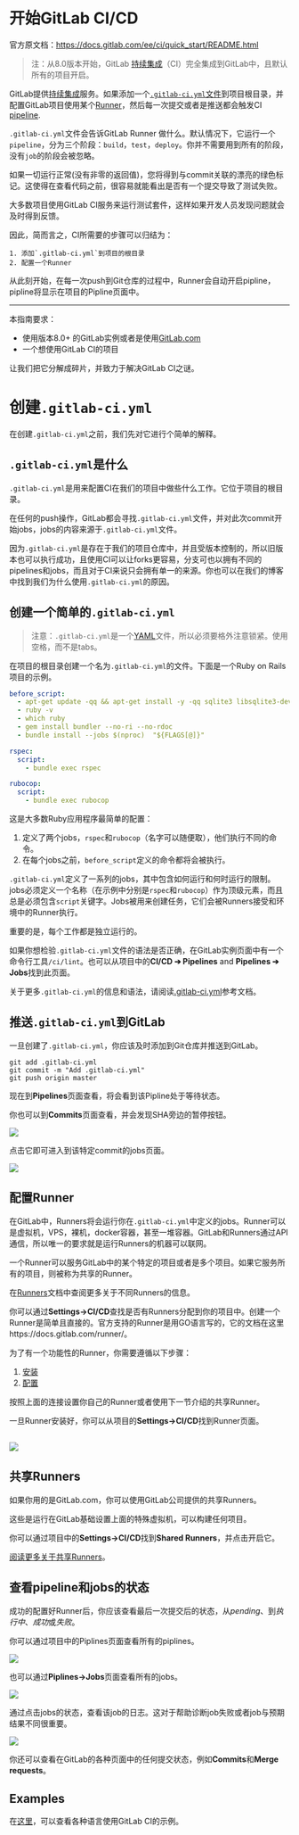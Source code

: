 # 开始GitLab CI/CD


官方原文档：https://docs.gitlab.com/ee/ci/quick_start/README.html

> 注：从8.0版本开始，GitLab [持续集成](https://about.gitlab.com/gitlab-ci/)（CI）完全集成到GitLab中，且默认所有的项目开启。

GitLab提供[持续集成](https://about.gitlab.com/gitlab-ci/)服务。如果添加一个[`.gitlab-ci.yml`文件](https://docs.gitlab.com/ee/ci/yaml/README.html)到项目根目录，并配置GitLab项目使用某个[Runner](https://docs.GitLab.com/ee/ci/runners/README.html)，然后每一次提交或者是推送都会触发CI [pipeline](https://docs.GitLab.com/ee/ci/pipelines.html).

`.gitlab-ci.yml`文件会告诉GitLab Runner 做什么。默认情况下，它运行一个`pipeline`，分为三个阶段：`build`，`test`，`deploy`。你并不需要用到所有的阶段，没有`job`的阶段会被忽略。

如果一切运行正常(没有非零的返回值)，您将得到与commit关联的漂亮的绿色标记。这使得在查看代码之前，很容易就能看出是否有一个提交导致了测试失败。

大多数项目使用GitLab CI服务来运行测试套件，这样如果开发人员发现问题就会及时得到反馈。

因此，简而言之，CI所需要的步骤可以归结为：
```
1. 添加`.gitlab-ci.yml`到项目的根目录
2. 配置一个Runner
```
从此刻开始，在每一次push到Git仓库的过程中，Runner会自动开启pipline，pipline将显示在项目的Pipline页面中。

------

本指南要求：

- 使用版本8.0+ 的GitLab实例或者是使用[GitLab.com](https://gitlab.com/)
- 一个想使用GitLab CI的项目

让我们把它分解成碎片，并致力于解决GitLab CI之谜。

# 创建`.gitlab-ci.yml`

在创建`.gitlab-ci.yml`之前，我们先对它进行个简单的解释。

## `.gitlab-ci.yml`是什么

`.gitlab-ci.yml`是用来配置CI在我们的项目中做些什么工作。它位于项目的根目录。

在任何的push操作，GitLab都会寻找`.gitlab-ci.yml`文件，并对此次commit开始jobs，jobs的内容来源于`.gitlab-ci.yml`文件。

因为`.gitlab-ci.yml`是存在于我们的项目仓库中，并且受版本控制的，所以旧版本也可以执行成功，且使用CI可以让forks更容易，分支可也以拥有不同的pipelines和jobs，而且对于CI来说只会拥有单一的来源。你也可以在我们的博客中找到我们为什么使用`.gitlab-ci.yml`的原因。

## 创建一个简单的`.gitlab-ci.yml`

> 注意：`.gitlab-ci.yml`是一个[YAML](https://en.wikipedia.org/wiki/YAML)文件，所以必须要格外注意锁紧。使用空格，而不是tabs。

在项目的根目录创建一个名为`.gitlab-ci.yml`的文件。下面是一个Ruby on Rails项目的示例。

```yaml
before_script:
  - apt-get update -qq && apt-get install -y -qq sqlite3 libsqlite3-dev nodejs
  - ruby -v
  - which ruby
  - gem install bundler --no-ri --no-rdoc
  - bundle install --jobs $(nproc)  "${FLAGS[@]}"

rspec:
  script:
    - bundle exec rspec

rubocop:
  script:
    - bundle exec rubocop
```

这是大多数Ruby应用程序最简单的配置：

1. 定义了两个jobs，`rspec`和`rubocop`（名字可以随便取），他们执行不同的命令。
2. 在每个jobs之前，`before_script`定义的命令都将会被执行。

`.gitlab-ci.yml`定义了一系列的jobs，其中包含如何运行和何时运行的限制。jobs必须定义一个名称（在示例中分别是`rspec`和`rubocop`）作为顶级元素，而且总是必须包含`script`关键字。Jobs被用来创建任务，它们会被Runners接受和环境中的Runner执行。

重要的是，每个工作都是独立运行的。

如果你想检验`.gitlab-ci.yml`文件的语法是否正确，在GitLab实例页面中有一个命令行工具`/ci/lint`。也可以从项目中的**CI/CD ➔ Pipelines** and **Pipelines ➔ Jobs**找到此页面。

关于更多`.gitlab-ci.yml`的信息和语法，请阅读[.gitlab-ci.yml](https://docs.gitlab.com/ee/ci/yaml/README.html)参考文档。

## 推送`.gitlab-ci.yml`到GitLab

一旦创建了`.gitlab-ci.yml`，你应该及时添加到Git仓库并推送到GitLab。

```shell
git add .gitlab-ci.yml
git commit -m "Add .gitlab-ci.yml"
git push origin master
```

现在到**Pipelines**页面查看，将会看到该Pipline处于等待状态。

你也可以到**Commits**页面查看，并会发现SHA旁边的暂停按钮。

![](https://docs.gitlab.com/ee/ci/quick_start/img/new_commit.png)

点击它即可进入到该特定commit的jobs页面。

![](https://docs.gitlab.com/ee/ci/quick_start/img/single_commit_status_pending.png)

## 配置Runner

在GitLab中，Runners将会运行你在`.gitlab-ci.yml`中定义的jobs。Runner可以是虚拟机，VPS，裸机，docker容器，甚至一堆容器。GitLab和Runners通过API通信，所以唯一的要求就是运行Runners的机器可以联网。

一个Runner可以服务GitLab中的某个特定的项目或者是多个项目。如果它服务所有的项目，则被称为共享的Runner。

在[Runners](https://docs.gitlab.com/ee/ci/runners/README.html)文档中查阅更多关于不同Runners的信息。

你可以通过**Settings->CI/CD**查找是否有Runners分配到你的项目中。创建一个Runner是简单且直接的。官方支持的Runner是用GO语言写的，它的文档在这里https://docs.gitlab.com/runner/。

为了有一个功能性的Runner，你需要遵循以下步骤：

1. [安装](https://docs.gitlab.com/runner/install/)
2. [配置](https://docs.gitlab.com/ee/ci/runners/README.html#registering-a-specific-runner)

按照上面的连接设置你自己的Runner或者使用下一节介绍的共享Runner。

一旦Runner安装好，你可以从项目的**Settings->CI/CD**找到Runner页面。

## ![](https://docs.gitlab.com/ee/ci/quick_start/img/runners_activated.png)

## 共享Runners

如果你用的是GitLab.com，你可以使用GitLab公司提供的共享Runners。

这些是运行在GitLab基础设置上面的特殊虚拟机，可以构建任何项目。

你可以通过项目中的**Settings->CI/CD**找到**Shared Runners**，并点击开启它。

[阅读更多关于共享Runners](https://docs.gitlab.com/ee/ci/runners/README.html)。

## 查看pipeline和jobs的状态

成功的配置好Runner后，你应该查看最后一次提交后的状态，从*pending*、到*执行中*、*成功*或*失败*。

你可以通过项目中的Piplines页面查看所有的piplines。

![](https://docs.gitlab.com/ee/ci/quick_start/img/pipelines_status.png)

也可以通过**Piplines->Jobs**页面查看所有的jobs。

![](https://docs.gitlab.com/ee/ci/quick_start/img/builds_status.png)

通过点击jobs的状态，查看该job的日志。这对于帮助诊断job失败或者job与预期结果不同很重要。

![](https://docs.gitlab.com/ee/ci/quick_start/img/build_log.png)

你还可以查看在GitLab的各种页面中的任何提交状态，例如**Commits**和**Merge requests**。

## Examples

在[这里](https://docs.gitlab.com/ee/ci/examples/README.html)，可以查看各种语言使用GitLab CI的示例。